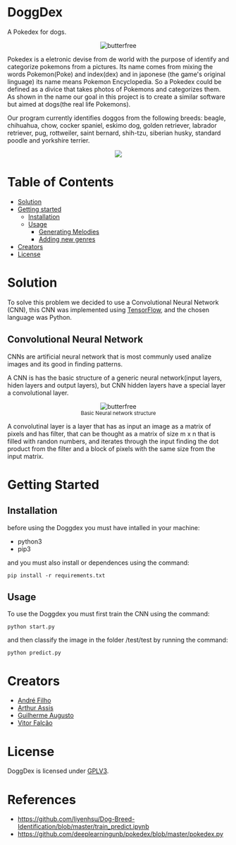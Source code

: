 # DoggDex
A Pokedex for dogs. 
<br/>

<p align="center">
  <img src="https://images-na.ssl-images-amazon.com/images/I/81twgUcmR1L._AC_SY450_.jpg" alt="butterfree" />
  <br />
</p>


Pokedex is a eletronic devise from de world with the purpose of identify and categorize pokemons from a pictures. Its name comes from mixing the words Pokemon(Poke) and index(dex) and in japonese (the game's original linguage) its name means Pokemon Encyclopedia. So a Pokedex could be defined as a divice that takes photos of Pokemons and categorizes them. As shown in the name our goal in this project is to create a similar software but aimed at dogs(the real life Pokemons). 

Our program currently identifies doggos from the following breeds: beagle, chihuahua, chow, cocker spaniel, eskimo dog, golden retriever, labrador retriever, pug, rottweiler, saint bernard, shih-tzu, siberian husky, standard poodle and yorkshire terrier.
<br />


<p align="center">
  <img src="https://res.cloudinary.com/practicaldev/image/fetch/s--_3gm5ojJ--/c_limit%2Cf_auto%2Cfl_progressive%2Cq_auto%2Cw_880/https://cdn-images-1.medium.com/max/2000/1%2A8z04ARQ6AeW6vz0OmRZFUw.png" />
  <br />
</p>


# Table of Contents
- [Solution](#solution)
- [Getting started](#getting-started)
	- [Installation](#installation)
	- [Usage](#usage)
	  - [Generating Melodies](#generating-melodies)
	  - [Adding new genres](#adding-new-genres)
- [Creators](#creators)
- [License](#license)


# Solution

To solve this problem we decided to use a Convolutional Neural Network (CNN), this CNN was implemented using [TensorFlow](https://www.tensorflow.org/), and the chosen language was Python.

## Convolutional Neural Network
CNNs are artificial neural network that is most communly used analize images and its good in finding patterns.

A CNN is has the  basic structure of a generic neural network(input layers, hiden layers and output layers), but CNN hidden layers have a special layer a convolutional layer.

<p align="center">
  <img src="https://upload.wikimedia.org/wikipedia/commons/4/46/Colored_neural_network.svg" alt="butterfree" />
  <br />
  <sub>Basic Neural network structure</sub>
</p>


A convolutinal layer is a layer that has as input an image as a matrix of pixels and has filter, that can be thought as a matrix of size m x n
that is filled with randon numbers, and iterates through the input finding the dot product from the filter and a block of pixels with the same size from the input matrix.




# Getting Started
## Installation
before using the Doggdex you must have intalled in your machine:

 * python3
 * pip3
 
and you must also install or dependences using the command:

```console
pip install -r requirements.txt
```

## Usage
To use the Doggdex you must first train the CNN using the command:

```console
python start.py
```

and then classify the image in the folder /test/test by running the command:


```console
python predict.py
```

# Creators
* [André Filho](https://github.com/andre-filho)
* [Arthur Assis](https://github.com/arthur0496)
* [Guilherme Augusto](https://github.com/guiaugusto)
* [Vitor Falcão](https://github.com/vitorfhc)

# License
DoggDex is licensed under [GPLV3](https://github.com/deeplearningunb/doggdex/blob/master/LICENSE).

# References
- https://github.com/liyenhsu/Dog-Breed-Identification/blob/master/train_predict.ipynb
- https://github.com/deeplearningunb/pokedex/blob/master/pokedex.py

